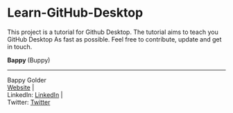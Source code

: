# Learn-GitHub-Desktop

This project is a tutorial for Github Desktop. The tutorial aims to teach you GitHub Desktop As fast as possible. Feel free to contribute, update and get in touch.

<strong> Bappy </strong> (Buppy)


--------------------
Bappy Golder <br/>
<a href="http://bappygolder.com/">Website</a>  |  
LinkedIn: <a href="https://github.com/bappygolder">LinkedIn</a> |  
Twitter: <a href="https://twitter.com/BappyGolder">Twitter</a>


